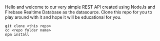 Hello and welcome to our very simple REST API created using NodeJs and Firebase Realtime Database as the datasource. Clone this repo for you to play around with it and hope it will be educational for you.

```
git clone <this repo>
cd <repo folder name>
npm install
```
